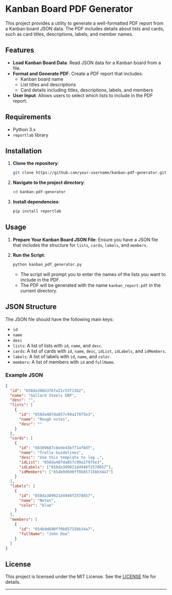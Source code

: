 
# Kanban Board PDF Generator

This project provides a utility to generate a well-formatted PDF report from a Kanban board JSON data. The PDF includes details about lists and cards, such as card titles, descriptions, labels, and member names.

## Features

- **Load Kanban Board Data**: Read JSON data for a Kanban board from a file.
- **Format and Generate PDF**: Create a PDF report that includes:
  - Kanban board name
  - List titles and descriptions
  - Card details including titles, descriptions, labels, and members
- **User Input**: Allows users to select which lists to include in the PDF report.

## Requirements

- Python 3.x
- `reportlab` library

## Installation

1. **Clone the repository**:
   ```bash
   git clone https://github.com/your-username/kanban-pdf-generator.git
   ```

2. **Navigate to the project directory**:
   ```bash
   cd kanban-pdf-generator
   ```

3. **Install dependencies**:
   ```bash
   pip install reportlab
   ```

## Usage

1. **Prepare Your Kanban Board JSON File**: Ensure you have a JSON file that includes the structure for `lists`, `cards`, `labels`, and `members`.

2. **Run the Script**:
   ```bash
   python kanban_pdf_generator.py
   ```

   - The script will prompt you to enter the names of the lists you want to include in the PDF. 
   - The PDF will be generated with the name `kanban_report.pdf` in the current directory.

## JSON Structure

The JSON file should have the following main keys:

- `id`
- `name`
- `desc`
- `lists`: A list of lists with `id`, `name`, and `desc`.
- `cards`: A list of cards with `id`, `name`, `desc`, `idList`, `idLabels`, and `idMembers`.
- `labels`: A list of labels with `id`, `name`, and `color`.
- `members`: A list of members with `id` and `fullName`.

### Example JSON

```json
{
  "id": "658da386b376fa21c53f13b2",
  "name": "Gallard Steels ERP",
  "desc": "",
  "lists": [
    {
      "id": "658da407da857c99a17975e3",
      "name": "Rough notes",
      "desc": ""
    }
  ],
  "cards": [
    {
      "id": "66309687c8ede43bf71af8df",
      "name": "Trello Guidelines",
      "desc": "Use this template to log …",
      "idList": "658da407da857c99a17975e3",
      "idLabels": ["658da389821d4948f2578657"],
      "idMembers": ["654b9d690ff0b85715bb34a7"]
    }
  ],
  "labels": [
    {
      "id": "658da389821d4948f2578657",
      "name": "Notes",
      "color": "blue"
    }
  ],
  "members": [
    {
      "id": "654b9d690ff0b85715bb34a7",
      "fullName": "John Doe"
    }
  ]
}
```

## License

This project is licensed under the MIT License. See the [LICENSE](LICENSE) file for details.

---
